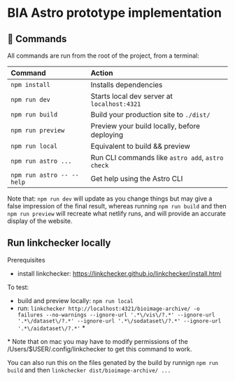 # BIA Astro prototype implementation

## 🧞 Commands

All commands are run from the root of the project, from a terminal:

| Command                   | Action                                           |
| :------------------------ | :----------------------------------------------- |
| `npm install`             | Installs dependencies                            |
| `npm run dev`             | Starts local dev server at `localhost:4321`      |
| `npm run build`           | Build your production site to `./dist/`          |
| `npm run preview`         | Preview your build locally, before deploying     |
| `npm run local`           | Equivalent to build && preview                   |
| `npm run astro ...`       | Run CLI commands like `astro add`, `astro check` |
| `npm run astro -- --help` | Get help using the Astro CLI                     |

Note that:
`npm run dev` will update as you change things but may give a false impression of the final result, whereas running `npm run build` and then `npm run preview` will recreate what netlify runs, and will provide an accurate display of the website.


## Run linkchecker locally

Prerequisites
* install linkchecker: https://linkchecker.github.io/linkchecker/install.html

To test:
* build and preview locally: `npm run local`
* run: `linkchecker http://localhost:4321/bioimage-archive/ -o failures --no-warnings --ignore-url '.*\/vis\/?.*' --ignore-url '.*\/dataset\/?.*' --ignore-url '.*\/sodataset\/?.*' --ignore-url '.*\/aidataset\/?.*'` *

\* Note that on mac you may have to modify permissions of the /Users/$USER/.config/linkchecker to get this command to work.

You can also run this on the files genated by the build by runnign `npm run build` and then `linkchecker dist/bioimage-archive/ ...`